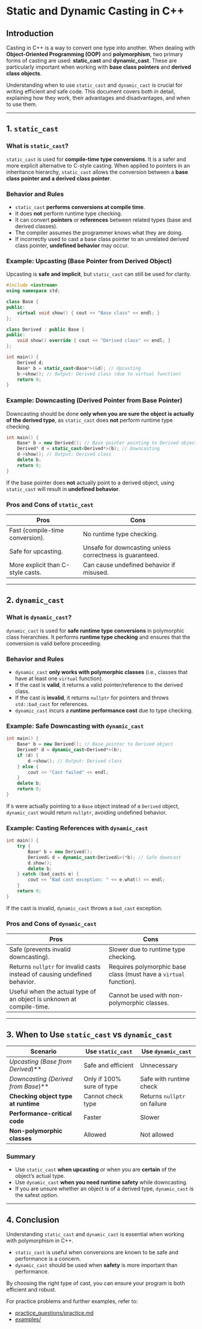 # Static and Dynamic Casting in C++

## Introduction

Casting in C++ is a way to convert one type into another. When dealing with **Object-Oriented Programming (OOP)** and **polymorphism**, two primary forms of casting are used: **static_cast** and **dynamic_cast**. These are particularly important when working with **base class pointers** and **derived class objects**.

Understanding when to use `static_cast` and `dynamic_cast` is crucial for writing efficient and safe code. This document covers both in detail, explaining how they work, their advantages and disadvantages, and when to use them.

---

## 1. `static_cast`

### What is `static_cast`?

`static_cast` is used for **compile-time type conversions**. It is a safer and more explicit alternative to C-style casting. When applied to pointers in an inheritance hierarchy, `static_cast` allows the conversion between a **base class pointer and a derived class pointer**.

### Behavior and Rules

- `static_cast` **performs conversions at compile time**.
- It does **not** perform runtime type checking.
- It can convert **pointers** or **references** between related types (base and derived classes).
- The compiler assumes the programmer knows what they are doing.
- If incorrectly used to cast a base class pointer to an unrelated derived class pointer, **undefined behavior** may occur.

### Example: Upcasting (Base Pointer from Derived Object)

Upcasting is **safe and implicit**, but `static_cast` can still be used for clarity.

```cpp
#include <iostream>
using namespace std;

class Base {
public:
    virtual void show() { cout << "Base class" << endl; }
};

class Derived : public Base {
public:
    void show() override { cout << "Derived class" << endl; }
};

int main() {
    Derived d;
    Base* b = static_cast<Base*>(&d); // Upcasting
    b->show(); // Output: Derived class (due to virtual function)
    return 0;
}
```

### Example: Downcasting (Derived Pointer from Base Pointer)

Downcasting should be done **only when you are sure the object is actually of the derived type**, as `static_cast` does **not** perform runtime type checking.

```cpp
int main() {
    Base* b = new Derived(); // Base pointer pointing to Derived object
    Derived* d = static_cast<Derived*>(b); // Downcasting
    d->show(); // Output: Derived class
    delete b;
    return 0;
}
```

If the base pointer does **not** actually point to a derived object, using `static_cast` will result in **undefined behavior**.

### Pros and Cons of `static_cast`

| Pros | Cons |
|------|------|
| Fast (compile-time conversion). | No runtime type checking. |
| Safe for upcasting. | Unsafe for downcasting unless correctness is guaranteed. |
| More explicit than C-style casts. | Can cause undefined behavior if misused. |

---

## 2. `dynamic_cast`

### What is `dynamic_cast`?

`dynamic_cast` is used for **safe runtime type conversions** in polymorphic class hierarchies. It performs **runtime type checking** and ensures that the conversion is valid before proceeding.

### Behavior and Rules

- `dynamic_cast` **only works with polymorphic classes** (i.e., classes that have at least one `virtual` function).
- If the cast is **valid**, it returns a valid pointer/reference to the derived class.
- If the cast is **invalid**, it returns `nullptr` for pointers and throws `std::bad_cast` for references.
- `dynamic_cast` incurs a **runtime performance cost** due to type checking.

### Example: Safe Downcasting with `dynamic_cast`

```cpp
int main() {
    Base* b = new Derived(); // Base pointer to Derived object
    Derived* d = dynamic_cast<Derived*>(b);
    if (d) {
        d->show(); // Output: Derived class
    } else {
        cout << "Cast failed" << endl;
    }
    delete b;
    return 0;
}
```

If `b` were actually pointing to a `Base` object instead of a `Derived` object, `dynamic_cast` would return `nullptr`, avoiding undefined behavior.

### Example: Casting References with `dynamic_cast`

```cpp
int main() {
    try {
        Base* b = new Derived();
        Derived& d = dynamic_cast<Derived&>(*b); // Safe downcast
        d.show();
        delete b;
    } catch (bad_cast& e) {
        cout << "Bad cast exception: " << e.what() << endl;
    }
    return 0;
}
```

If the cast is invalid, `dynamic_cast` throws a `bad_cast` exception.

### Pros and Cons of `dynamic_cast`

| Pros | Cons |
|------|------|
| Safe (prevents invalid downcasting). | Slower due to runtime type checking. |
| Returns `nullptr` for invalid casts instead of causing undefined behavior. | Requires polymorphic base class (must have a `virtual` function). |
| Useful when the actual type of an object is unknown at compile-time. | Cannot be used with non-polymorphic classes. |

---

## 3. When to Use `static_cast` vs `dynamic_cast`

| Scenario                               | Use `static_cast`             | Use `dynamic_cast`           |
|----------------------------------------|------------------------------ |------------------------------|
| **Upcasting (Base* from Derived*)**    | Safe and efficient            | Unnecessary                  |
| **Downcasting (Derived* from Base*)**  | Only if 100% sure of type     | Safe with runtime check      |
| **Checking object type at runtime**    | Cannot check type             | Returns `nullptr` on failure |
| **Performance-critical code**          | Faster                        | Slower                       |
| **Non-polymorphic classes**            | Allowed                       | Not allowed                  |

### Summary
- Use `static_cast` **when upcasting** or when you are **certain** of the object’s actual type.
- Use `dynamic_cast` **when you need runtime safety** while downcasting.
- If you are unsure whether an object is of a derived type, `dynamic_cast` is the safest option.

---

## 4. Conclusion

Understanding `static_cast` and `dynamic_cast` is essential when working with polymorphism in C++.
- `static_cast` is useful when conversions are known to be safe and performance is a concern.
- `dynamic_cast` should be used when **safety** is more important than performance.

By choosing the right type of cast, you can ensure your program is both efficient and robust.

For practice problems and further examples, refer to:

- [practice_questions/practice.md](practice_questions/practice.md)
- [examples/](examples/)


